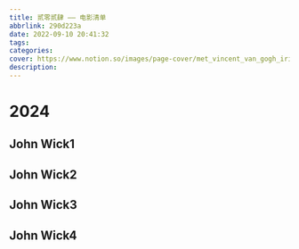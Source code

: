 ```yaml
---
title: 贰零贰肆 —— 电影清单
abbrlink: 290d223a
date: 2022-09-10 20:41:32
tags:
categories: 
cover: https://www.notion.so/images/page-cover/met_vincent_van_gogh_irises.jpg
description: 
---
```


# 2024
## John Wick1

## John Wick2

## John Wick3

## John Wick4

